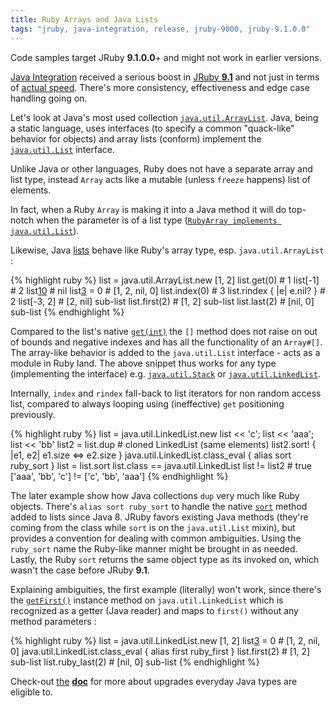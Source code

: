 ```yaml
---
title: Ruby Arrays and Java Lists
tags: "jruby, java-integration, release, jruby-9000, jruby-9.1.0.0"
---
```


<div class="message">
  Code samples target JRuby <b>9.1.0.0</b>+ and might not work in earlier versions.
</div>

[Java Integration][0] received a serious boost in [JRuby **9.1**][1] and not just in
terms of [actual speed][9]. There's more consistency, effectiveness and edge case
handling going on.

Let's look at Java's most used collection [`java.util.ArrayList`][2]. Java, being
a static language, uses interfaces (to specify a common "quack-like" behavior for
objects) and array lists (conform) implement the [`java.util.List`][3] interface.

Unlike Java or other languages, Ruby does not have a separate array and list type,
instead `Array` acts like a mutable (unless `freeze` happens) list of elements.

In fact, when a Ruby `Array` is making it into a Java method it will do top-notch
when the parameter is of a list type ([`RubyArray implements java.util.List`][4]).

Likewise, Java [lists][3] behave like Ruby's array type, esp. `java.util.ArrayList` :

{% highlight ruby %}
list = java.util.ArrayList.new [1, 2]
list.get(0) # 1
list[-1] # 2
list[10] # nil
list[3] = 0 # [1, 2, nil, 0]
list.index(0) # 3
list.rindex { |e| e.nil? } # 2
list[-3, 2] # [2, nil] sub-list
list.first(2) # [1, 2] sub-list
list.last(2) # [nil, 0] sub-list
{% endhighlight %}

Compared to the list's native [`get(int)`][7] the `[]` method does not raise on out of
bounds and negative indexes and has all the functionality of an `Array#[]`.
The array-like behavior is added to the `java.util.List` interface - acts as a module
in Ruby land. The above snippet thus works for any type (implementing the interface)
e.g. [`java.util.Stack`][5] or [`java.util.LinkedList`][6].

Internally, `index` and `rindex` fall-back to list iterators for non random access list,
compared to always looping using (ineffective) `get` positioning previously.

{% highlight ruby %}
list = java.util.LinkedList.new
list << 'c'; list << 'aaa'; list << 'bb'
list2 = list.dup # cloned LinkedList (same elements)
list2.sort! { |e1, e2| e1.size <=> e2.size }
java.util.LinkedList.class_eval { alias sort ruby_sort }
list = list.sort
list.class == java.util.LinkedList
list != list2 # true ['aaa', 'bb', 'c'] != ['c', 'bb', 'aaa']
{% endhighlight %}

The later example show how Java collections `dup` very much like Ruby objects.
There's `alias sort ruby_sort` to handle the native [`sort`][8] method added to lists
since Java 8. JRuby favors existing Java methods (they're coming from the class while
`sort` is on the `java.util.List` mixin), but provides a convention for dealing with
common ambiguities. Using the `ruby_sort` name the Ruby-like manner might be brought in as needed.
Lastly, the Ruby `sort` returns the same object type as its invoked on, which wasn't
the case before JRuby **9.1**.

Explaining ambiguities, the first example (literally) won't work, since there's
the [`getFirst()`][10] instance method on `java.util.LinkedList` which is recognized
as a getter (Java reader) and maps to `first()` without any method parameters :

{% highlight ruby %}
list = java.util.LinkedList.new [1, 2]
list[3] = 0 # [1, 2, nil, 0]
java.util.LinkedList.class_eval { alias first ruby_first }
list.first(2) # [1, 2] sub-list
list.ruby_last(2) # [nil, 0] sub-list
{% endhighlight %}

Check-out [the](http://kares.org/jruby-ji-doc) [**doc**][0] for more about upgrades everyday Java types are eligible to.

[0]: http://kares.org/jruby-ji-doc/_index.html
[1]: https://github.com/jruby/jruby/wiki/JRuby-9.1.0.0-Release-Notes#java-integration
[2]: http://docs.oracle.com/javase/8/docs/api/java/util/ArrayList.html
[3]: http://kares.org/jruby-ji-doc/Java/java/util/List.html
[4]: https://github.com/jruby/jruby/blob/5ab0852/core/src/main/java/org/jruby/RubyArray.java#L94
[5]: http://docs.oracle.com/javase/8/docs/api/java/util/Stack.html
[6]: http://docs.oracle.com/javase/8/docs/api/java/util/LinkedList.html
[7]: http://docs.oracle.com/javase/8/docs/api/java/util/ArrayList.html#get-int-
[8]: http://docs.oracle.com/javase/8/docs/api/java/util/List.html#sort-java.util.Comparator-
[9]: https://gist.github.com/kares/8339169c60affddc31897a141c826ff0
[10]: http://docs.oracle.com/javase/8/docs/api/java/util/LinkedList.html#getFirst--

<!-- https://github.com/jruby/jruby/wiki/CallingJavaFromJRuby -->
